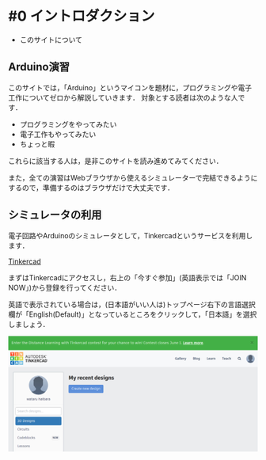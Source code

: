 # #0 イントロダクション
- このサイトについて

## Arduino演習
このサイトでは，「Arduino」というマイコンを題材に，プログラミングや電子工作についてゼロから解説していきます．
対象とする読者は次のような人です．
- プログラミングをやってみたい
- 電子工作もやってみたい
- ちょっと暇

これらに該当する人は，是非このサイトを読み進めてみてください．

また，全ての演習はWebブラウザから使えるシミュレーターで完結できるようにするので，準備するのはブラウザだけで大丈夫です．

## シミュレータの利用
電子回路やArduinoのシミュレータとして，Tinkercadというサービスを利用します．

[Tinkercad](https://www.tinkercad.com/)

まずはTinkercadにアクセスし，右上の「今すぐ参加」(英語表示では「JOIN NOW」)から登録を行ってください．

英語で表示されている場合は，(日本語がいい人は)トップページ右下の言語選択欄が「English(Default)」となっているところをクリックして，「日本語」を選択しましょう．

![Tinkercadに登録した後の画面](https://raw.githubusercontent.com/w-haibara/w-haibara.github.io/dev/src/views/seminar/posts/assets/0/1.PNG)